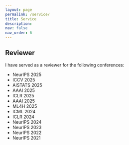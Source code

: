 ```yaml
---
layout: page
permalink: /service/
title: Service
description: 
nav: false
nav_order: 6
---
```


## Reviewer
I have served as a reviewer for the following conferences:
- NeurIPS 2025
- ICCV 2025
- AISTATS 2025
- AAAI 2025
- ICLR 2025
- AAAI 2025
- ML4H 2025
- ICML 2024
- ICLR 2024
- NeurIPS 2024
- NeurIPS 2023
- NeurIPS 2022
- NeurIPS 2021


